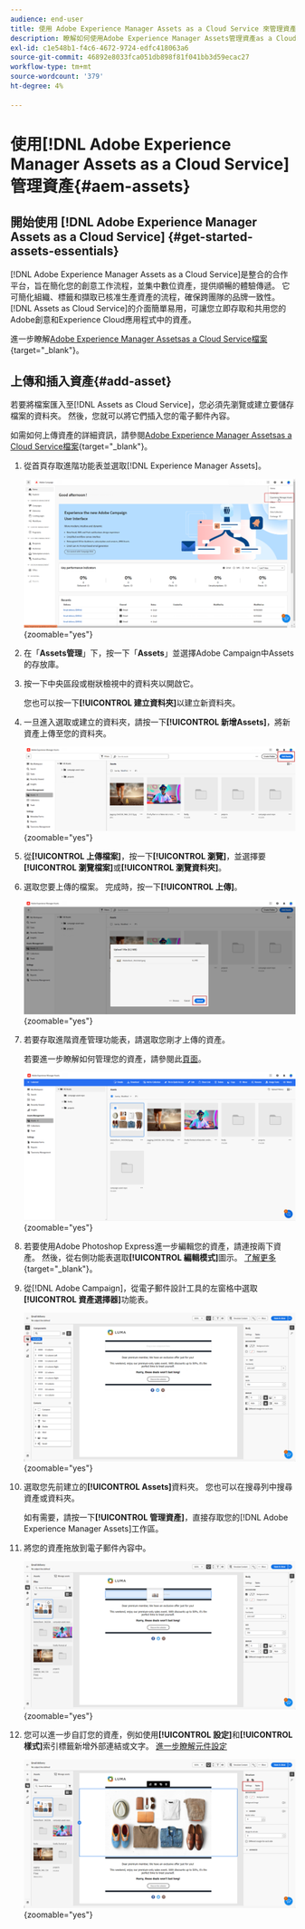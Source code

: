 ```yaml
---
audience: end-user
title: 使用 Adobe Experience Manager Assets as a Cloud Service 來管理資產
description: 瞭解如何使用Adobe Experience Manager Assets管理資產as a Cloud Service
exl-id: c1e548b1-f4c6-4672-9724-edfc418063a6
source-git-commit: 46892e8033fca051db898f81f041bb3d59ecac27
workflow-type: tm+mt
source-wordcount: '379'
ht-degree: 4%

---
```


# 使用[!DNL Adobe Experience Manager Assets as a Cloud Service]管理資產{#aem-assets}

## 開始使用 [!DNL Adobe Experience Manager Assets as a Cloud Service] {#get-started-assets-essentials}

[!DNL Adobe Experience Manager Assets as a Cloud Service]是整合的合作平台，旨在簡化您的創意工作流程，並集中數位資產，提供順暢的體驗傳遞。 它可簡化組織、標籤和擷取已核准生產資產的流程，確保跨團隊的品牌一致性。 [!DNL Assets as Cloud Service]的介面簡單易用，可讓您立即存取和共用您的Adobe創意和Experience Cloud應用程式中的資產。

進一步瞭解[Adobe Experience Manager Assetsas a Cloud Service檔案](https://experienceleague.adobe.com/docs/experience-manager-cloud-service/content/assets/home.html){target="_blank"}。

## 上傳和插入資產{#add-asset}

若要將檔案匯入至[!DNL Assets as Cloud Service]，您必須先瀏覽或建立要儲存檔案的資料夾。 然後，您就可以將它們插入您的電子郵件內容。

如需如何上傳資產的詳細資訊，請參閱[Adobe Experience Manager Assetsas a Cloud Service檔案](https://experienceleague.adobe.com/docs/experience-manager-cloud-service/content/assets/assets-view/add-delete-assets-view.html){target="_blank"}。

1. 從首頁存取進階功能表並選取[!DNL Experience Manager Assets]。

   ![](assets/assets_1.png){zoomable="yes"}

1. 在「**Assets管理**」下，按一下「**Assets**」並選擇Adobe Campaign中Assets的存放庫。

1. 按一下中央區段或樹狀檢視中的資料夾以開啟它。

   您也可以按一下&#x200B;**[!UICONTROL 建立資料夾]**&#x200B;以建立新資料夾。

1. 一旦進入選取或建立的資料夾，請按一下&#x200B;**[!UICONTROL 新增Assets]**，將新資產上傳至您的資料夾。

   ![](assets/assets_2.png){zoomable="yes"}

1. 從&#x200B;**[!UICONTROL 上傳檔案]**，按一下&#x200B;**[!UICONTROL 瀏覽]**，並選擇要&#x200B;**[!UICONTROL 瀏覽檔案]**&#x200B;或&#x200B;**[!UICONTROL 瀏覽資料夾]**。

1. 選取您要上傳的檔案。 完成時，按一下&#x200B;**[!UICONTROL 上傳]**。

   ![](assets/assets_3.png){zoomable="yes"}

1. 若要存取進階資產管理功能表，請選取您剛才上傳的資產。

   若要進一步瞭解如何管理您的資產，請參閱此[頁面](https://experienceleague.adobe.com/docs/experience-manager-cloud-service/content/assets/assets-view/manage-organize-assets-view.html)。

   ![](assets/assets_4.png){zoomable="yes"}

1. 若要使用Adobe Photoshop Express進一步編輯您的資產，請連按兩下資產。 然後，從右側功能表選取&#x200B;**[!UICONTROL 編輯模式]**&#x200B;圖示。 [了解更多](https://experienceleague.adobe.com/docs/experience-manager-cloud-service/content/assets/assets-view/edit-images-assets-view.html#edit-using-express){target="_blank"}。

1. 從[!DNL Adobe Campaign]，從電子郵件設計工具的左窗格中選取&#x200B;**[!UICONTROL 資產選擇器]**&#x200B;功能表。

   ![](assets/assets_6.png){zoomable="yes"}

1. 選取您先前建立的&#x200B;**[!UICONTROL Assets]**&#x200B;資料夾。 您也可以在搜尋列中搜尋資產或資料夾。

   如有需要，請按一下&#x200B;**[!UICONTROL 管理資產]**，直接存取您的[!DNL Adobe Experience Manager Assets]工作區。

1. 將您的資產拖放到電子郵件內容中。

   ![](assets/assets_5.png){zoomable="yes"}

1. 您可以進一步自訂您的資產，例如使用&#x200B;**[!UICONTROL 設定]**&#x200B;和&#x200B;**[!UICONTROL 樣式]**&#x200B;索引標籤新增外部連結或文字。 [進一步瞭解元件設定](../email/content-components.md)

   ![](assets/assets_7.png){zoomable="yes"}

